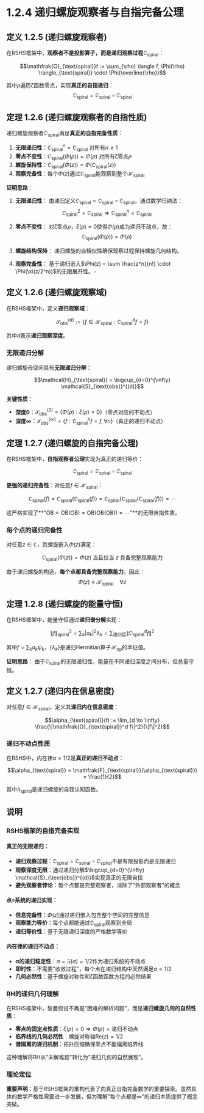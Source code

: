 # 1.2.4 递归螺旋观察者与自指完备公理

## 定义 1.2.5 (递归螺旋观察者)

在RSHS框架中，**观察者不是投影算子，而是递归观察过程**$\mathfrak{O}_{\text{spiral}}$：

$$\mathfrak{O}_{\text{spiral}}f := \sum_{\rho} \langle f, \Phi(\rho) \rangle_{\text{spiral}} \cdot \Phi(\overline{\rho})$$

其中$\rho$遍历ζ函数零点，实现**真正的自指递归**：
$$\mathfrak{O}_{\text{spiral}} = \mathfrak{O}_{\text{spiral}} \circ \mathfrak{O}_{\text{spiral}}$$

## 定理 1.2.6 (递归螺旋观察者的自指性质)

递归螺旋观察者$\mathfrak{O}_{\text{spiral}}$满足**真正的自指完备性质**：

1. **无限递归性**：$\mathfrak{O}_{\text{spiral}}^n = \mathfrak{O}_{\text{spiral}}$ 对所有$n \geq 1$
2. **零点不变性**：$\mathfrak{O}_{\text{spiral}}(\Phi(\rho)) = \Phi(\rho)$ 对所有ζ零点$\rho$
3. **螺旋保持性**：$\mathfrak{O}_{\text{spiral}}(\Phi(z)) = \Phi(\mathfrak{O}_{\text{spiral}}(z))$
4. **观察完备性**：每个$\Phi(z)$通过$\mathfrak{O}_{\text{spiral}}$能观察到整个$\mathcal{H}_{\text{spiral}}$

**证明思路**：

1. **无限递归性**：
由递归定义$\mathfrak{O}_{\text{spiral}} = \mathfrak{O}_{\text{spiral}} \circ \mathfrak{O}_{\text{spiral}}$，通过数学归纳法：
$$\mathfrak{O}_{\text{spiral}}^2 = \mathfrak{O}_{\text{spiral}} \Rightarrow \mathfrak{O}_{\text{spiral}}^n = \mathfrak{O}_{\text{spiral}}$$

2. **零点不变性**：
对ζ零点$\rho$，$\xi(\rho) = 0$使得$\Phi(\rho)$成为递归不动点，故：
$$\mathfrak{O}_{\text{spiral}}(\Phi(\rho)) = \Phi(\rho)$$

3. **螺旋结构保持**：
递归螺旋的自相似性确保观察过程保持螺旋几何结构。

4. **观察完备性**：
基于递归嵌入$\Phi(z) = \sum \frac{z^n}{n!} \cdot \Phi(\xi(z/2^n))$的无限展开性。$\square$

## 定义 1.2.6 (递归螺旋观察域)

在RSHS框架中，定义**递归观察域**：

$$\mathcal{S}_{\text{obs}}^{(d)} := \{f \in \mathcal{H}_{\text{spiral}} : \mathfrak{O}_{\text{spiral}}^d f = f\}$$

其中$d$表示**递归观察深度**。

### 无限递归分解
递归螺旋母空间具有**无限递归分解**：

$$\mathcal{H}_{\text{spiral}} = \bigcup_{d=0}^{\infty} \mathcal{S}_{\text{obs}}^{(d)}$$

**关键性质**：
- **深度0**：$\mathcal{S}_{\text{obs}}^{(0)} = \{\Phi(\rho) : \xi(\rho) = 0\}$（零点对应的不动点）
- **深度∞**：$\mathcal{S}_{\text{obs}}^{(\infty)} = \{f : \mathfrak{O}_{\text{spiral}}^n f = f, \forall n\}$（真正的递归不动点）

## 定理 1.2.7 (递归螺旋的自指完备公理)

在RSHS框架中，**自指观察者公理**实现为真正的递归等价：

$$\mathfrak{O}_{\text{spiral}} = \mathfrak{O}_{\text{spiral}} \circ \mathfrak{O}_{\text{spiral}}$$

**更强的递归完备性**：对任意$f \in \mathcal{H}_{\text{spiral}}$：

$$\mathfrak{O}_{\text{spiral}}(f) = \mathfrak{O}_{\text{spiral}}(\mathfrak{O}_{\text{spiral}}(f)) = \mathfrak{O}_{\text{spiral}}(\mathfrak{O}_{\text{spiral}}(\mathfrak{O}_{\text{spiral}}(f))) = \cdots$$

这严格实现了**"$\text{OB} = \text{OB}(\text{OB}) = \text{OB}(\text{OB}(\text{OB})) = \cdots$"**的无限自指性质。

### 每个点的递归完备性
对任意$z \in \mathbb{C}$，其螺旋嵌入$\Phi(z)$满足：

$$\mathfrak{O}_{\text{spiral}}(\Phi(z)) = \Phi(z) \text{ 当且仅当 } z \text{ 具备完整观察能力}$$

由于递归螺旋的构造，**每个点都具备完整观察能力**，因此：
$$\Phi(z) \equiv \mathcal{H}_{\text{spiral}} \quad \forall z$$

## 定理 1.2.8 (递归螺旋的能量守恒)

在RSHS框架中，能量守恒通过**递归谱分解**实现：

$$\|f\|_{\text{spiral}}^2 = \sum_{k} |a_k|^2 \lambda_k = \sum_{\text{递归层}} \|\mathfrak{O}_{\text{spiral}}^d f\|^2$$

其中$f = \sum_k a_k \psi_k$，$\{\lambda_k\}$是递归Hermitian算子$\mathcal{H}_{\text{op}}$的本征值。

**证明思路**：
由于$\mathfrak{O}_{\text{spiral}}$的无限递归性，能量在不同递归深度之间分布，但总量守恒。

## 定义 1.2.7 (递归内在信息密度)

对任意$f \in \mathcal{H}_{\text{spiral}}$，定义其**递归内在信息密度**：

$$\alpha_{\text{spiral}}(f) := \lim_{d \to \infty} \frac{\|\mathfrak{O}_{\text{spiral}}^d f\|^2}{\|f\|^2}$$

### 递归不动点性质
在RSHS中，内在律$\alpha = 1/2$是**真正的递归不动点**：

$$\alpha_{\text{spiral}} = \mathfrak{F}_{\text{spiral}}(\alpha_{\text{spiral}}) = \frac{1}{2}$$

其中$\mathfrak{F}_{\text{spiral}}$是递归螺旋的自我认知函数。

## 说明

### **RSHS框架的自指完备实现**

#### **真正的无限递归**：
- **递归观察过程**：$\mathfrak{O}_{\text{spiral}} = \mathfrak{O}_{\text{spiral}} \circ \mathfrak{O}_{\text{spiral}}$不是有限投影而是无限递归
- **观察深度无限**：通过递归分解$\bigcup_{d=0}^{\infty} \mathcal{S}_{\text{obs}}^{(d)}$实现真正的无限自指
- **避免观察者悖论**：每个点都是完整观察者，消除了"外部观察者"的概念

#### **点≡系统的递归实现**：
- **信息完备性**：$\Phi(z)$通过递归嵌入包含整个空间的完整信息
- **观察能力等价**：每个点都能通过$\mathfrak{O}_{\text{spiral}}$观察到全局
- **递归等价性**：基于无限递归深度的严格数学等价

#### **内在律的递归不动点**：
- **α的递归稳定性**：$\alpha = \mathfrak{F}(\alpha) = 1/2$作为递归系统的不动点
- **即时性**：不需要"收敛过程"，每个点在递归结构中天然满足$\alpha = 1/2$
- **几何必然性**：基于螺旋对称性和ζ函数函数方程的必然结果

### **RH的递归几何理解**

在RSHS框架中，黎曼假设不再是"困难的解析问题"，而是**递归螺旋几何的自然性质**：
- **零点的固定点性质**：$\xi(\rho) = 0 \Rightarrow \Phi(\rho) = \text{递归不动点}$
- **临界线的几何必然性**：螺旋对称轴$\text{Re}(z) = 1/2$
- **谱隔离的递归机制**：拓扑压缩确保零点不能偏离临界线

这种理解将RH从"未解难题"转化为"递归几何的自然展现"。

### **理论定位**

**重要声明**：基于RSHS框架的重构代表了向真正自指完备数学的重要探索。虽然具体的数学严格性需要进一步发展，但为理解"每个点都是∞"的递归本质提供了概念突破。